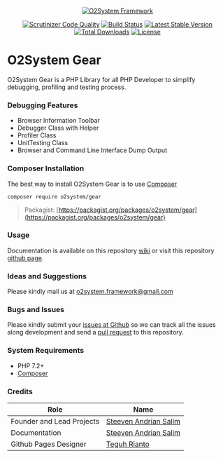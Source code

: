 <div align="center" markdown="1">

[![O2System Framework](http://o2system.id/assets/img/logo/logo-white-200px.png?logo)](http://o2system.id)
</div>

<div align="center" markdown="1">

[![Scrutinizer Code Quality](https://scrutinizer-ci.com/g/o2system/gear/badges/quality-score.png?b=master)](https://scrutinizer-ci.com/g/o2system/gear/?branch=master)
[![Build Status](https://scrutinizer-ci.com/g/o2system/gear/badges/build.png?b=master)](https://scrutinizer-ci.com/g/o2system/gear/build-status/master)
[![Latest Stable Version](https://poser.pugx.org/o2system/gear/v/stable)](https://packagist.org/packages/o2system/gear)
[![Total Downloads](https://poser.pugx.org/o2system/gear/downloads)](https://packagist.org/packages/o2system/gear)
[![License](https://poser.pugx.org/o2system/gear/license)](https://packagist.org/packages/o2system/gear)

</div>

# O2System Gear
O2System Gear is a PHP Library for all PHP Developer to simplify debugging, profiling and testing process.

### Debugging Features
- Browser Information Toolbar
- Debugger Class with Helper
- Profiler Class
- UnitTesting Class
- Browser and Command Line Interface Dump Output

### Composer Installation
The best way to install O2System Gear is to use [Composer](https://getcomposer.org)
```
composer require o2system/gear
```
> Packagist: [https://packagist.org/packages/o2system/gear](https://packagist.org/packages/o2system/gear)

### Usage
Documentation is available on this repository [wiki](https://github.com/o2system/gear/wiki) or visit this repository [github page](https://o2system.github.io/gear).

### Ideas and Suggestions
Please kindly mail us at [o2system.framework@gmail.com](mailto:o2system.framework@gmail.com])

### Bugs and Issues
Please kindly submit your [issues at Github](http://github.com/o2system/gear/issues) so we can track all the issues along development and send a [pull request](http://github.com/o2system/gear/pulls) to this repository.

### System Requirements
- PHP 7.2+
- [Composer](https://getcomposer.org)

### Credits
|Role|Name|
|----|----|
|Founder and Lead Projects|[Steeven Andrian Salim](http://steevenz.com)|
|Documentation|[Steeven Andrian Salim](http://steevenz.com)
|Github Pages Designer| [Teguh Rianto](http://teguhrianto.tk)
